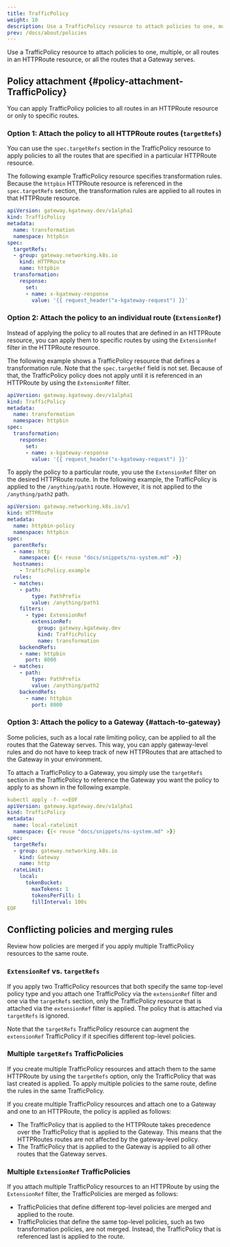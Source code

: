 ```yaml
---
title: TrafficPolicy
weight: 10
description: Use a TrafficPolicy resource to attach policies to one, multiple, or all routes in an HTTPRoute resource, or all the routes that a Gateway serves. 
prev: /docs/about/policies
---
```


Use a TrafficPolicy resource to attach policies to one, multiple, or all routes in an HTTPRoute resource, or all the routes that a Gateway serves. 

## Policy attachment {#policy-attachment-TrafficPolicy}

You can apply TrafficPolicy policies to all routes in an HTTPRoute resource or only to specific routes. 

### Option 1: Attach the policy to all HTTPRoute routes (`targetRefs`)

You can use the `spec.targetRefs` section in the TrafficPolicy resource to apply policies to all the routes that are specified in a particular HTTPRoute resource. 

The following example TrafficPolicy resource specifies transformation rules. Because the `httpbin` HTTPRoute resource is referenced in the `spec.targetRefs` section, the transformation rules are applied to all routes in that HTTPRoute resource. 

```yaml {hl_lines=[7,8,9,10]}
apiVersion: gateway.kgateway.dev/v1alpha1
kind: TrafficPolicy
metadata:
  name: transformation
  namespace: httpbin
spec:
  targetRefs: 
  - group: gateway.networking.k8s.io
    kind: HTTPRoute
    name: httpbin
  transformation:
    response:
      set:
      - name: x-kgateway-response
        value: '{{ request_header("x-kgateway-request") }}' 
```

### Option 2: Attach the policy to an individual route (`ExtensionRef`)

Instead of applying the policy to all routes that are defined in an HTTPRoute resource, you can apply them to specific routes by using the `ExtensionRef` filter in the HTTPRoute resource. 

The following example shows a TrafficPolicy resource that defines a transformation rule. Note that the `spec.targetRef` field is not set. Because of that, the TrafficPolicy policy does not apply until it is referenced in an HTTPRoute by using the `ExtensionRef` filter. 

```yaml
apiVersion: gateway.kgateway.dev/v1alpha1
kind: TrafficPolicy
metadata:
  name: transformation
  namespace: httpbin
spec:
  transformation:
    response:
      set:
      - name: x-kgateway-response
        value: '{{ request_header("x-kgateway-request") }}' 
```

To apply the policy to a particular route, you use the `ExtensionRef` filter on the desired HTTPRoute route. In the following example, the TrafficPolicy is applied to the `/anything/path1` route. However, it is not applied to the `/anything/path2` path.   

```yaml {hl_lines=[17,18,19,20,21,22]}
apiVersion: gateway.networking.k8s.io/v1
kind: HTTPRoute
metadata:
  name: httpbin-policy
  namespace: httpbin
spec:
  parentRefs:
  - name: http
    namespace: {{< reuse "docs/snippets/ns-system.md" >}}
  hostnames:
    - TrafficPolicy.example
  rules:
  - matches:
    - path:
        type: PathPrefix
        value: /anything/path1
    filters:
      - type: ExtensionRef
        extensionRef:
          group: gateway.kgateway.dev
          kind: TrafficPolicy
          name: transformation
    backendRefs:
    - name: httpbin
      port: 8000
  - matches:
    - path:
        type: PathPrefix
        value: /anything/path2
    backendRefs:
      - name: httpbin
        port: 8000
```

### Option 3: Attach the policy to a Gateway {#attach-to-gateway}

Some policies, such as a local rate limiting policy, can be applied to all the routes that the Gateway serves. This way, you can apply gateway-level rules and do not have to keep track of new HTTPRoutes that are attached to the Gateway in your environment. 

To attach a TrafficPolicy to a Gateway, you simply use the `targetRefs` section in the TrafficPolicy to reference the Gateway you want the policy to apply to as shown in the following example. 

```yaml
kubectl apply -f- <<EOF
apiVersion: gateway.kgateway.dev/v1alpha1
kind: TrafficPolicy
metadata:
  name: local-ratelimit
  namespace: {{< reuse "docs/snippets/ns-system.md" >}}
spec:
  targetRefs: 
  - group: gateway.networking.k8s.io
    kind: Gateway
    name: http
  rateLimit:
    local:
      tokenBucket:
        maxTokens: 1
        tokensPerFill: 1
        fillInterval: 100s
EOF
```

## Conflicting policies and merging rules

Review how policies are merged if you apply multiple TrafficPolicy resources to the same route. 

### `ExtensionRef` vs. `targetRefs`

If you apply two TrafficPolicy resources that both specify the same top-level policy type and you attach one TrafficPolicy via the `extensionRef` filter and one via the `targetRefs` section, only the TrafficPolicy resource that is attached via the `extensionRef` filter is applied. The policy that is attached via `targetRefs` is ignored. 

Note that the `targetRefs` TrafficPolicy resource can augment the `extensionRef` TrafficPolicy if it specifies different top-level policies. <!-- For example, the `extensionRef` TrafficPolicy might define a policy that adds request headers. While you cannot specify additional or other request header rules in the `targetRefs` TrafficPolicy, you can define different policies, such as response headers or fault injection policies.  -->

<!--

In the following image, you have three TrafficPolicy resources that each define a {{< reuse "docs/snippets/product-name.md" >}} policy. One CORS policy (policy 1) is applied to all routes in an HTTPRoute resource via the `targetRefs` section. Another CORS policy (policy 2) and a fault injection policy (policy 3) are applied to only route A by using the `extensionRef` filter in the HTTPRoute resource.  

Because policies that are attached via `extensionRef` take precedence over policies that are attached via `targetRefs`, the CORS policy 2 is attached to route A. In addition, the fault injection policy is attached to route A. Route B does not attach any `extensionRef` TrafficPolicies. Because of that, the CORS policy 1 from the `targetRefs` TrafficPolicy is attached to route B. 

{{< reuse-image src="img/policy-ov-extensionref-targetref.svg" width="800px" >}} --> 

### Multiple `targetRefs` TrafficPolicies

If you create multiple TrafficPolicy resources and attach them to the same HTTPRoute by using the `targetRefs` option, only the TrafficPolicy that was last created is applied. To apply multiple policies to the same route, define the rules in the same TrafficPolicy. 

If you create multiple TrafficPolicy resources and attach one to a Gateway and one to an HTTPRoute, the policy is applied as follows: 
* The TrafficPolicy that is applied to the HTTPRoute takes precedence over the TrafficPolicy that is applied to the Gateway. This means that the HTTPRoutes routes are not affected by the gateway-level policy. 
* The TrafficPolicy that is applied to the Gateway is applied to all other routes that the Gateway serves. 

<!--
{{% callout type="info" %}}
You cannot attach multiple TrafficPolicy resources to the same route by using the `targetRefs` option, *even if* they define different top-level policies. To add multiple policies, define them in the same TrafficPolicy resource.
{{% /callout %}}

In the following image, you attach two TrafficPolicy resources to route A. One adds request headers and the other one a fault injection policy. Because only one TrafficPolicy can be applied to a route via `targetRefs` at any given time, only the policy that is created first is enforced (policy 1). 

{{< reuse-image src="img/policy-ov-multiple-trafficpolicy.svg" width="800" >}} -->

### Multiple `ExtensionRef` TrafficPolicies

If you attach multiple TrafficPolicy resources to an HTTPRoute by using the `ExtensionRef` filter, the TrafficPolicies are merged as follows: 

* TrafficPolicies that define different top-level policies are merged and applied to the route. 
* TrafficPolicies that define the same top-level policies, such as two transformation policies, are not merged. Instead, the TrafficPolicy that is referenced last is applied to the route. 

<!--
In the following image, you have an HTTPRoute that defines two routes (route A and route B). Route A attaches two TrafficPolicy resources via the `ExtensionRef` filter that specify the same top-level header manipulation policy. For route B, two TrafficPolicy resources with different top-level policies (fault injection and CORS) are applied via the `ExtensionRef` filter. 

Because you cannot apply two `ExtensionRef` TrafficPolicies with the same top-level policies, only the policy that is referenced first (policy 1, request header `foo`) is enforced. The request header bar in policy 2 is ignored. For route B, both the CORS and fault injection policies are applied, because these TrafficPolicy resources define different top-level policies. 

{{< reuse-image src="img/policy-ov-multiple-trafficpolicy-extensionref.svg" width="800" >}} -->

<!--

## Policy inheritance rules when using route delegation

Policies that are defined in a TrafficPolicy resource and that are applied to a parent HTTPRoute resource are automatically inherited by all the child or grandchild HTTPRoutes along the route delegation chain. The following rules apply: 

* Only policies that are specified in a TrafficPolicy resource can be inherited by a child HTTPRoute. For inheritance to take effect, you must use the `spec.targetRefs` field in the TrafficPolicy resource to apply the TrafficPolicy resource to the parent HTTPRoute resource. Any child or grandchild HTTPRoute that the parent delegates traffic to inherits these policies. 
* Child TrafficPolicy resources cannot override policies that are defined in a TrafficPolicy resource that is applied to a parent HTTPRoute. If the child HTTPRoute sets a policy that is already defined on the parent HTTPRoute, the setting on the parent HTTPRoute takes precedence and the setting on the child is ignored. For example, if the parent HTTPRoute defines a data loss prevention policy, the child HTTPRoute cannot change these settings or disable that policy.
* Child HTTPRoutes can augment the inherited settings by defining TrafficPolicy fields that were not already set on the parent HTTPRoute. 
* Policies are inherited along the complete delegation chain, with parent policies having a higher priority than their respective children.

For an example, see the [Policy inheritance](/docs/traffic-management/route-delegation/policy-inheritance/) guide. 

-->